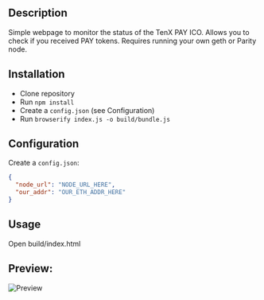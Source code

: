 ## Description
Simple webpage to monitor the status of the TenX PAY ICO. Allows you to check if you received PAY tokens. Requires running your own geth or Parity node.

## Installation
* Clone repository
* Run `npm install`
* Create a `config.json` (see Configuration)
* Run `browserify index.js -o build/bundle.js`

## Configuration
Create a `config.json`:
```json
{
  "node_url": "NODE_URL_HERE",
  "our_addr": "OUR_ETH_ADDR_HERE"
}
```

## Usage

Open build/index.html


## Preview:

![Preview](http://i.imgur.com/GjkoTky.png)